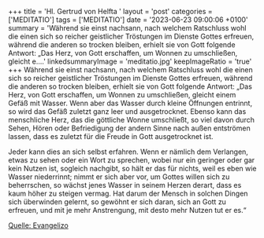 +++
title = 'Hl. Gertrud von Helfta  '
layout = 'post'
categories = ['MEDITATIO']
tags = ['MEDITATIO']
date = '2023-06-23 09:00:06 +0100'
summary = 'Während sie einst nachsann, nach welchem Ratschluss wohl die einen sich so reicher geistlicher Tröstungen im Dienste Gottes erfreuen, während die anderen so trocken bleiben, erhielt sie von Gott folgende Antwort: „Das Herz, von Gott erschaffen, um Wonnen zu umschließen, gleicht e....'
linkedsummaryImage = 'meditatio.jpg'
keepImageRatio = 'true'
+++
Während sie einst nachsann, nach welchem Ratschluss wohl die einen sich so reicher geistlicher Tröstungen im Dienste Gottes erfreuen, während die anderen so trocken bleiben, erhielt sie von Gott folgende Antwort: „Das Herz, von Gott erschaffen, um Wonnen zu umschließen, gleicht einem Gefäß mit Wasser.<!--more--> Wenn aber das Wasser durch kleine Öffnungen entrinnt, so wird das Gefäß zuletzt ganz leer und ausgetrocknet. Ebenso kann das menschliche Herz, das die göttliche Wonne umschließt, so viel davon durch Sehen, Hören oder Befriedigung der andern Sinne nach außen entströmen lassen, dass es zuletzt für die Freude in Gott ausgetrocknet ist. 

Jeder kann dies an sich selbst erfahren. Wenn er nämlich dem Verlangen, etwas zu sehen oder ein Wort zu sprechen, wobei nur ein geringer oder gar kein Nutzen ist, sogleich nachgibt, so hält er das für nichts, weil es eben wie Wasser niederrinnt; nimmt er sich aber vor, um Gottes willen sich zu beherrschen, so wächst jenes Wasser in seinem Herzen derart, dass es kaum höher zu steigen vermag. Hat darum der Mensch in solchen Dingen sich überwinden gelernt, so gewöhnt er sich daran, sich an Gott zu erfreuen, und mit je mehr Anstrengung, mit desto mehr Nutzen tut er es.“


[Quelle: Evangelizo](https://evangeliumtagfuertag.org/DE/gospel)
